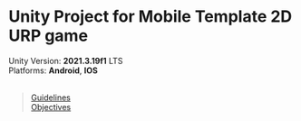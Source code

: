 <h1>Unity Project for Mobile Template 2D URP game</h1>

<div>Unity Version: <b>2021.3.19f1</b> LTS</div>
<div>Platforms: <b>Android</b>, <b>IOS</b></div>

<br>

> [Guidelines](guidelines.md)
> <br>
> [Objectives](objectives.md)
